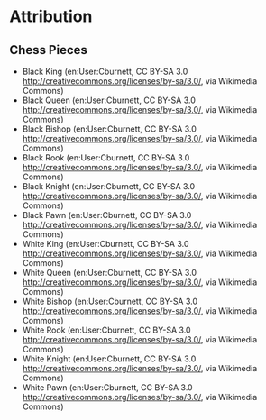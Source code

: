 # Attribution

## Chess Pieces
* Black King (en:User:Cburnett, CC BY-SA 3.0 <http://creativecommons.org/licenses/by-sa/3.0/>, via Wikimedia Commons)
* Black Queen (en:User:Cburnett, CC BY-SA 3.0 <http://creativecommons.org/licenses/by-sa/3.0/>, via Wikimedia Commons)
* Black Bishop (en:User:Cburnett, CC BY-SA 3.0 <http://creativecommons.org/licenses/by-sa/3.0/>, via Wikimedia Commons)
* Black Rook (en:User:Cburnett, CC BY-SA 3.0 <http://creativecommons.org/licenses/by-sa/3.0/>, via Wikimedia Commons)
* Black Knight (en:User:Cburnett, CC BY-SA 3.0 <http://creativecommons.org/licenses/by-sa/3.0/>, via Wikimedia Commons)
* Black Pawn (en:User:Cburnett, CC BY-SA 3.0 <http://creativecommons.org/licenses/by-sa/3.0/>, via Wikimedia Commons)
* White King (en:User:Cburnett, CC BY-SA 3.0 <http://creativecommons.org/licenses/by-sa/3.0/>, via Wikimedia Commons)
* White Queen (en:User:Cburnett, CC BY-SA 3.0 <http://creativecommons.org/licenses/by-sa/3.0/>, via Wikimedia Commons)
* White Bishop (en:User:Cburnett, CC BY-SA 3.0 <http://creativecommons.org/licenses/by-sa/3.0/>, via Wikimedia Commons)
* White Rook (en:User:Cburnett, CC BY-SA 3.0 <http://creativecommons.org/licenses/by-sa/3.0/>, via Wikimedia Commons)
* White Knight (en:User:Cburnett, CC BY-SA 3.0 <http://creativecommons.org/licenses/by-sa/3.0/>, via Wikimedia Commons)
* White Pawn (en:User:Cburnett, CC BY-SA 3.0 <http://creativecommons.org/licenses/by-sa/3.0/>, via Wikimedia Commons)
